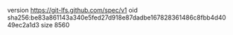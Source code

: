 version https://git-lfs.github.com/spec/v1
oid sha256:be83a861143a340e5fed27d918e87dadbe167828361486c8fbb4d4049ec2a1d3
size 8560
